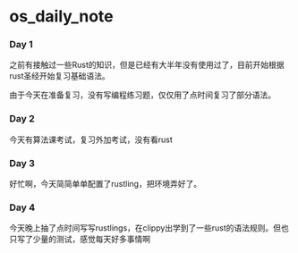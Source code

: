 # os_daily_note

### Day 1
之前有接触过一些Rust的知识，但是已经有大半年没有使用过了，目前开始根据rust圣经开始复习基础语法。

由于今天在准备复习，没有写编程练习题，仅仅用了点时间复习了部分语法。


### Day 2
今天有算法课考试，复习外加考试，没有看rust

### Day 3 
好忙啊，今天简简单单配置了rustling，把环境弄好了。

### Day 4 
今天晚上抽了点时间写写rustlings，在clippy出学到了一些rust的语法规则。但也只写了少量的测试，感觉每天好多事情啊
